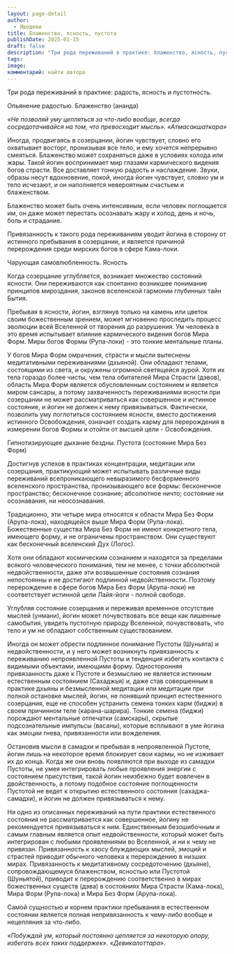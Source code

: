 ```yaml
---
layout: page-detail
author:
  - Яшодеви
title: Блаженство, ясность, пустота
publishDate: 2025-01-15
draft: false
description: "Три рода переживаний в практике: блаженство, ясность, пустота"
tags: 
image: 
комментарий: найти автора
---
```

Три рода переживаний в практике:  радость, ясность и пустотность.

Опьянение радостью. Блаженство (ананда)

*«Не позволяй уму цепляться за что-либо вообще, всегда сосредотачивайся на том, что превосходит мысль».*
*«Атмасакшаткара»*

Иногда, продвигаясь в созерцании, йогин чувствует, словно его охватывает восторг, пронизывая все тело, и ему хочется непрерывно смеяться. Блаженство может сохраняться даже в условиях холода или жары. Такой йогин воспринимает мир глазами кармического видения богов страсти. Все доставляет тонкую радость и наслаждение. Звуки, образы несут вдохновение, покой, иногда йогин чувствует, словно ум и тело исчезают, и он наполняется невероятным счастьем и блаженством.

Блаженство может быть очень интенсивным, если человек поглощается им, он даже может перестать осознавать жару и холод, день и ночь, боль и страдание.

Привязанность к такого рода переживаниям уводит йогина в сторону от истинного пребывания в созерцании, и является причиной перерождения среди мирских богов в сфере Кама-локи.

Чарующая самовлюбленность. Ясность

Когда созерцание углубляется, возникает множество состояний ясности. Они переживаются как спонтанно возникшее понимание принципов мироздания, законов вселенской гармонии глубинных тайн Бытия.

Пребывая в ясности, йогин, взглянув только на камень или цветок своим божественным зрением, может мгновенно проследить процесс эволюции всей Вселенной от творения до разрушения. Ум человека в это время испытывает влияние кармического видения богов Мира Форм. Миры богов Формы (Рупа-локи) - это тонкие ментальные планы.

У богов Мира Форм омрачения, страсти и мысли вытеснены медитативными переживаниями (дхьяной). Они обладают телами, состоящими из света, и окружены огромной светящейся аурой. Хотя их тела гораздо более чисты, чем тела обитателей Мира Страсти (дэвов), область Мира Форм является обусловленным состоянием и является миром сансары, а потому захваченность переживаниями ясности при созерцании не может рассматриваться как совершенное и истинное состояние, и йогин не должен к нему привязываться. Фактически, позволить уму поглотиться состоянием ясности, вместо достижения истинного Освобождения, означает создать карму для перерождения в измерении богов Формы и отойти от высшей цели - Освобождения.

Гипнотизирующее дыхание бездны. Пустота (состояние Мира Без Форм)

Достигнув успехов в практиках концентрации, медитации или созерцания, практикующий может испытывать различные виды переживаний всепроникающего невыразимого бесформенного вселенского пространства, пронизывающего все формы: бесконечное пространство; бесконечное сознание; абсолютное ничто; состояние ни осознавания, ни неосознавания.

Традиционно, эти четыре мира относятся к области Мира Без Форм (Арупа-лока), находящейся выше Мира Форм (Рупа-лока). Божественные существа Мира Без Форм не имеют конкретного тела, имеющего форму, и не ограничены пространством. Они существуют как бесконечный вселенский Дух (Логос).

Хотя они обладают космическим сознанием и находятся за пределами всякого человеческого понимания, тем не менее, с точки абсолютной недвойственности, даже эти возвышенные состояния сознания непостоянны и не достигают подлинной недвойственности. Поэтому перерождение в сфере богов Мира Без Форм (Арупа-локи) не соответствует истинной цели Лайя-йоги - полной свободе.

Углубляя состояние созерцания и переживая временное отсутствие мыслей (унмани), йогин может почувствовать все вещи как лишенные самобытия, увидеть пустотную природу Вселенной, почувствовать, что тело и ум не обладают собственным существованием.

Иногда он может обрести подлинное понимание Пустоты (Шуньята) и недвойственности, и у него может возникнуть привязанность к переживанию непроявленной Пустоты и тенденция избегать контакта с видимыми объектами, имеющими форму. Односторонняя привязанность даже к Пустоте и безмыслию не является истинным естественным состоянием (Сахаджья) и, даже став совершенным в практике дхьяны и безмысленной медитации или медитации при полной остановке мыслей, йогин, не понявший принцип естественного созерцания, еще не способен устранить семена тонких карм (биджи) в своем причинном теле (карана-шарира). Тонкие семена (биджи) порождают ментальные отпечатки (самскары), скрытые подсознательные импульсы (васаны), которые всплывают в уме йогина как эмоции гнева, привязанности или вожделения.

Остановив мысли в самадхи и пребывая в непроявленной Пустоте, йогин лишь на некоторое время блокирует свои кармы, но не изживает их до конца. Когда же они вновь появляются при выходе из самадхи Пустоты, не умея интегрировать любые проявления энергии с состоянием присутствия, такой йогин неизбежно будет вовлечен в двойственность, а потому подобное состояние поглощенности Пустотой не ведет к открытию естественного состояния (сахаджа-самадхи), и йогин не должен привязываться к нему.

Ни одно из описанных переживаний на пути практики естественного состояния не рассматривается как совершенное, йогину не рекомендуется привязываться к ним. Единственным безошибочным и самым главным является опыт недвойственности, который может быть интегрирован с любыми проявлениями во Вселенной, и ни к чему не привязан. Привязанность к хаосу блуждающих мыслей, эмоций и страстей приводит обычного человека к перерождению в низших мирах. Привязанность к медитативному сосредоточению (дхьяне), сопровождающемуся блаженством, ясностью или Пустотой (Шуньятой), приводит к перерождению соответственно в мирах божественных существ (дэва) в состояниях Мира Страсти (Кама-лока), Мира Форм (Рупа-лока) и Мира Без Форм (Арупа-лока).

Самой сущностью и корнем практики пребывания в естественном состоянии является полная непривязанность к чему-либо вообще и нецепляния за что-либо.

*«Побуждай ум, который постоянно цепляется за некоторую опору, избегать всех таких поддержек».*
*«Девикалоттара»*.
